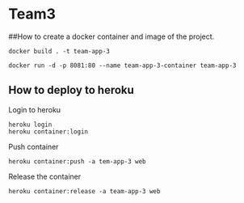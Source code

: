 # Team3

##How to create a docker container and image of the project.
```
docker build . -t team-app-3 

docker run -d -p 8081:80 --name team-app-3-container team-app-3
```

## How to deploy to heroku 
Login to heroku
```
heroku login
heroku container:login
```

Push container
```
heroku container:push -a tem-app-3 web
```

Release the container
```
heroku container:release -a team-app-3 web
```
